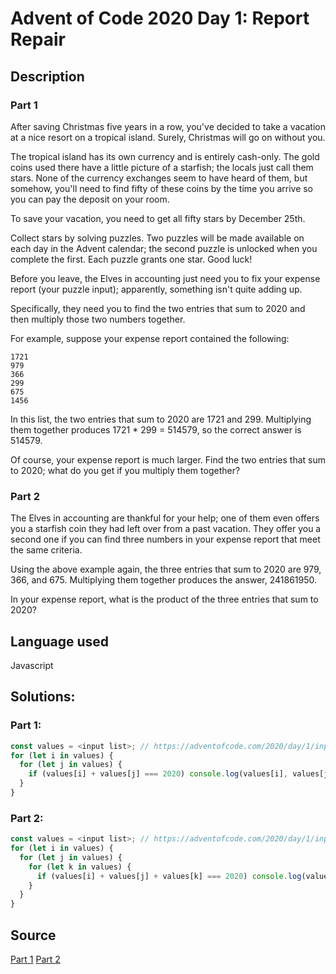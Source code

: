# Advent of Code 2020 Day 1: Report Repair
## Description
### Part 1
After saving Christmas five years in a row, you've decided to take a vacation at a nice resort on a tropical island. Surely, Christmas will go on without you.

The tropical island has its own currency and is entirely cash-only. The gold coins used there have a little picture of a starfish; the locals just call them stars. None of the currency exchanges seem to have heard of them, but somehow, you'll need to find fifty of these coins by the time you arrive so you can pay the deposit on your room.

To save your vacation, you need to get all fifty stars by December 25th.

Collect stars by solving puzzles. Two puzzles will be made available on each day in the Advent calendar; the second puzzle is unlocked when you complete the first. Each puzzle grants one star. Good luck!

Before you leave, the Elves in accounting just need you to fix your expense report (your puzzle input); apparently, something isn't quite adding up.

Specifically, they need you to find the two entries that sum to 2020 and then multiply those two numbers together.

For example, suppose your expense report contained the following:
```
1721
979
366
299
675
1456
```
In this list, the two entries that sum to 2020 are 1721 and 299. Multiplying them together produces 1721 * 299 = 514579, so the correct answer is 514579.

Of course, your expense report is much larger. Find the two entries that sum to 2020; what do you get if you multiply them together?

### Part 2
The Elves in accounting are thankful for your help; one of them even offers you a starfish coin they had left over from a past vacation. They offer you a second one if you can find three numbers in your expense report that meet the same criteria.

Using the above example again, the three entries that sum to 2020 are 979, 366, and 675. Multiplying them together produces the answer, 241861950.

In your expense report, what is the product of the three entries that sum to 2020?

## Language used
Javascript

## Solutions:
### Part 1:
```js
const values = <input list>; // https://adventofcode.com/2020/day/1/input
for (let i in values) {
  for (let j in values) {
    if (values[i] + values[j] === 2020) console.log(values[i], values[j])
  }
}
```

### Part 2:
```js
const values = <input list>; // https://adventofcode.com/2020/day/1/input
for (let i in values) {
  for (let j in values) {
    for (let k in values) {
      if (values[i] + values[j] + values[k] === 2020) console.log(values[i], values[j], values[k])
    }
  }
}
```

## Source
[Part 1](./code/day1-1.js)
[Part 2](./code/day1-2.js)
